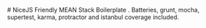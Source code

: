 # NiceJS
Friendly MEAN Stack Boilerplate . Batteries, grunt, mocha, supertest, karma, protractor and istanbul coverage included. 

